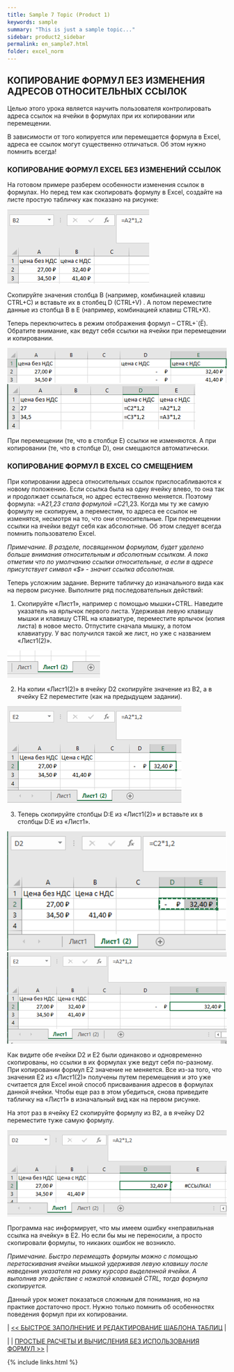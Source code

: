 ```yaml
---
title: Sample 7 Topic (Product 1)
keywords: sample
summary: "This is just a sample topic..."
sidebar: product2_sidebar
permalink: en_sample7.html
folder: excel_norm
---
```


## КОПИРОВАНИЕ ФОРМУЛ БЕЗ ИЗМЕНЕНИЯ АДРЕСОВ ОТНОСИТЕЛЬНЫХ ССЫЛОК

Целью этого урока является научить пользователя контролировать адреса ссылок на ячейки в формулах при их копировании или перемещении.

В зависимости от того копируется или перемещается формула в Excel, адреса ее ссылок могут существенно отличаться. Об этом нужно помнить всегда!

### КОПИРОВАНИЕ ФОРМУЛ EXCEL БЕЗ ИЗМЕНЕНИЙ ССЫЛОК

На готовом примере разберем особенности изменения ссылок в формулах. Но перед тем как скопировать формулу в Excel, создайте на листе простую табличку как показано на рисунке:

![img](/images/s2/img42.PNG)

Скопируйте значения столбца B (например, комбинацией клавиш CTRL+C) и вставьте их в столбец D (CTRL+V) . А потом переместите данные из столбца B в E (например, комбинацией клавиш CTRL+X).

Теперь переключитесь в режим отображения формул – CTRL+`(Ё). Обратите внимание, как ведут себя ссылки на ячейки при перемещении и копировании.

![img](/images/s2/img43.PNG)
![img](/images/s2/img44.PNG)

При перемещении (те, что в столбце E) ссылки не изменяются. А при копировании (те, что в столбце D), они смещаются автоматически.

### КОПИРОВАНИЕ ФОРМУЛ В EXCEL СО СМЕЩЕНИЕМ

При копировании адреса относительных ссылок приспосабливаются к новому положению. Если ссылка была на одну ячейку влево, то она так и продолжает ссылаться, но адрес естественно меняется. Поэтому формула: =A2*1,23 стала формулой =C2*1,23. Когда мы ту же самую формулу не скопируем, а переместим, то адреса ее ссылок не изменятся, несмотря на то, что они относительные. При перемещении ссылки на ячейки ведут себя как абсолютные. Об этом следует всегда помнить пользователю Excel.

_Примечание. В разделе, посвященном формулам, будет уделено больше внимания относительным и абсолютным ссылкам. А пока отметим что по умолчанию ссылки относительные, а если в адресе присутствует символ «$» - значит ссылка абсолютная._

Теперь усложним задание. Верните табличку до изначального вида как на первом рисунке. Выполните ряд последовательных действий:

1. Скопируйте «Лист1», например с помощью мышки+CTRL. Наведите указатель на ярлычок первого листа. Удерживая левую клавишу мышки и клавишу CTRL на клавиатуре, переместите ярлычок (копия листа) в новое место. Отпустите сначала мышку, а потом клавиатуру. У вас получился такой же лист, но уже с названием «Лист1(2)».

![img](/images/s2/img45.PNG)
 
2. На копии «Лист1(2)» в ячейку D2 скопируйте значение из B2, а в ячейку E2 переместите (как на предыдущем задании).

![img](/images/s2/img46.PNG)

3. Теперь скопируйте столбцы D:E из «Лист1(2)» и вставьте их в столбцы D:E из «Лист1».

![img](/images/s2/img47.PNG)
![img](/images/s2/img48.PNG)

Как видите обе ячейки D2 и E2 были одинаково и одновременно скопированы, но ссылки в их формулах уже ведут себя по-разному. При копировании формул E2 значение не меняется. Все из-за того, что значения E2 из «Лист1(2)» получены путем перемещения и это уже считается для Excel иной способ присваивания адресов в формулах данной ячейки. Чтобы еще раз в этом убедиться, снова приведите табличку на «Лист1» в изначальный вид как на первом рисунке.

На этот раз в ячейку E2 скопируйте формулу из B2, а в ячейку D2 переместите туже самую формулу.

![img](/images/s2/img49.PNG)

Программа нас информирует, что мы имеем ошибку «неправильная ссылка на ячейку» в E2. Но если бы мы не переносили, а просто скопировали формулы, то никаких ошибок не возникло.

_Примечание. Быстро перемещать формулы можно с помощью перетаскивания ячейки мышкой удерживая левую клавишу после наведения указателя на рамку курсора выделенной ячейки. А выполнив это действие с нажатой клавишей CTRL, тогда формула скопируется._

Данный урок может показаться сложным для понимания, но на практике достаточно прост. Нужно только помнить об особенностях поведения формул при их копировании.

| [<< БЫСТРОЕ ЗАПОЛНЕНИЕ И РЕДАКТИРОВАНИЕ ШАБЛОНА ТАБЛИЦ](en_sample6.html) |

| | [ПРОСТЫЕ РАСЧЕТЫ И ВЫЧИСЛЕНИЯ БЕЗ ИСПОЛЬЗОВАНИЯ ФОРМУЛ >>](en_sample8.html) |

{% include links.html %}
